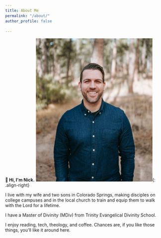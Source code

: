 ```yaml
---
title: About Me
permalink: "/about/"
author_profile: false

---
```

**👋 Hi, I'm Nick.**
<img src="https://github.com/nicksstapleton/blog/blob/master/assets/images/nick.jpeg?raw=true" width=375px height=459px>{: .align-right}

I live with my wife and two sons in Colorado Springs, making disciples on college campuses and in the local church to train and equip them to walk with the Lord for a lifetime.

I have a Master of Divinity (MDiv) from Trinity Evangelical Divinity School.

I enjoy reading, tech, theology, and coffee. Chances are, if you like those things, you'll like it around here.
